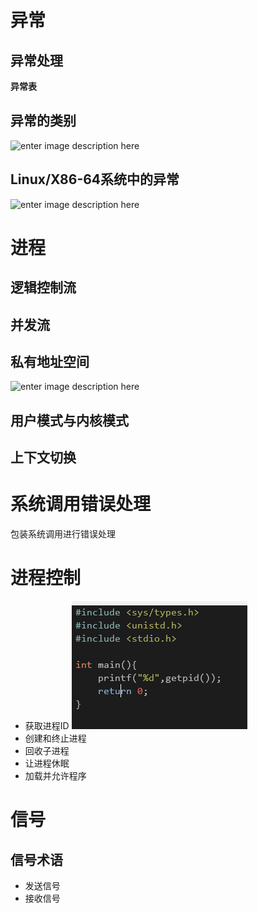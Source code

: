 # 异常

## 异常处理

**异常表**

## 异常的类别

![enter image description here](https://img-blog.csdn.net/20161128105219886)

## Linux/X86-64系统中的异常

![enter image description here](http://img.wandouip.com/crawler/article/2019221/39e2bc90935349f0994183dbebfa4262)

# 进程

## 逻辑控制流

## 并发流

## 私有地址空间

![enter image description here](https://root1iu.github.io/2018/12/02/CSAPP-%E9%9D%99%E6%80%81%E9%93%BE%E6%8E%A5%E4%B8%8E%E5%8A%A8%E6%80%81%E9%93%BE%E6%8E%A5/7-15.png)

## 用户模式与内核模式

## 上下文切换

# 系统调用错误处理

包装系统调用进行错误处理

# 进程控制

- 获取进程ID ![批注 2019-07-12 103606](/assets/批注%202019-07-12%20103606.png)
- 创建和终止进程
- 回收子进程
- 让进程休眠
- 加载并允许程序

# 信号

## 信号术语

- 发送信号
- 接收信号


